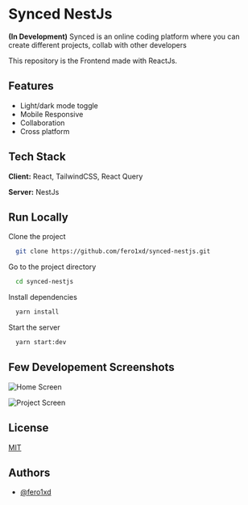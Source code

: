 # Synced NestJs

**(In Development)** Synced is an online coding platform where you can create different projects, collab with other developers

This repository is the Frontend made with ReactJs.
## Features

- Light/dark mode toggle
- Mobile Responsive
- Collaboration
- Cross platform



## Tech Stack

**Client:** React, TailwindCSS, React Query

**Server:** NestJs


## Run Locally

Clone the project

```bash
  git clone https://github.com/fero1xd/synced-nestjs.git
```

Go to the project directory

```bash
  cd synced-nestjs
```

Install dependencies

```bash
  yarn install
```

Start the server

```bash
  yarn start:dev
```


## Few Developement Screenshots

![Home Screen](https://cdn-fero.tk/fc870ee1-c62a-4a94-8db1-b0edfe066373)

![Project Screen](https://cdn-fero.tk/7a80606e-a21c-4ff3-87fd-64d25b9d7958)

## License

[MIT](https://choosealicense.com/licenses/mit/)


## Authors

- [@fero1xd](https://www.github.com/fero1xd)
